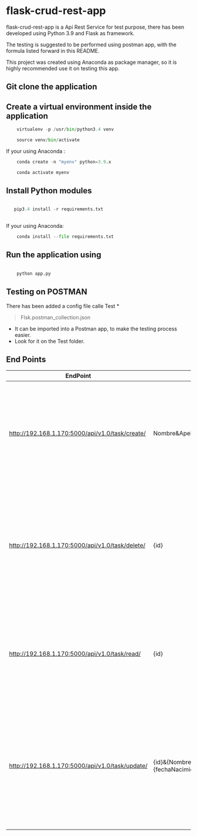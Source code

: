# flask-crud-rest-app

flask-crud-rest-app is a Api Rest Service for test purpose, there has been developed using Python 3.9 and Flask as framework.

The testing is suggested to be performed using postman app, with the formula listed forward in this README.

This project was created using Anaconda as package manager, so it is highly recommended use it on testing this app.

## Git clone the application

## Create a virtual environment inside the application 

```python
    virtualenv -p /usr/bin/python3.4 venv    

    source venv/bin/activate
```
If your using Anaconda : 
```python
	conda create -n "myenv" python=3.9.x

	conda activate myenv
```

## Install Python modules

```python

   pip3.4 install -r requirements.txt 
    
```
If your using Anaconda: 
```python
	conda install --file requirements.txt
```
## Run the application using

```python

    python app.py

```

## Testing on POSTMAN

There has been added a config file calle Test *

> Flsk.postman_collection.json

* It can be imported into a Postman app, to make the testing process easier.
* Look for it on the Test folder.

## End Points
  

| EndPoint | Input  | Output |
|--|--|--|
| http://192.168.1.170:5000/api/v1.0/task/create/ | Nombre&Apellido&Email&fechaNacimiento | It's everything goes fine should receive, the same information of the user added, otherwise should have a 400 BAD REQUEST |
| http://192.168.1.170:5000/api/v1.0/task/delete/ | {id} |Should get a message indicating that the user of the id delivered there has been deleted, otherwise should throw an 400 Bad Request Error  |
| http://192.168.1.170:5000/api/v1.0/task/read/| {id} | Should return the values of the user related with the parsed id, otherwise should throw and 400 Bad Request Error  |
| http://192.168.1.170:5000/api/v1.0/task/update/ | {id}&{Nombre}&{Apellido}&{Email}&{fechaNacimiento} | if everythig goes fine should recive a message indicating that the user has been added to the related id, otherwise should thorw and 400 Bad Request |
